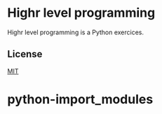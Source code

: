 # Highr level programming

Highr level programming is a Python exercices.

## License
[MIT](https://choosealicense.com/licenses/mit/)

# python-import_modules
